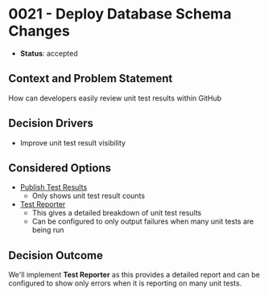 # 0021 - Deploy Database Schema Changes

* **Status**: accepted

## Context and Problem Statement

How can developers easily review unit test results within GitHub

## Decision Drivers

* Improve unit test result visibility

## Considered Options

* [Publish Test Results](https://github.com/marketplace/actions/publish-test-results)
  * Only shows unit test result counts
* [Test Reporter](https://github.com/marketplace/actions/test-reporter)
  * This gives a detailed breakdown of unit test results
  * Can be configured to only output failures when many unit tests are being run

## Decision Outcome

We'll implement **Test Reporter** as this provides a detailed report and can be configured to show only errors when it is reporting on many unit tests.